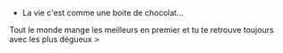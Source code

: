 - La vie c'est comme une boite de chocolat...



Tout le monde mange les meilleurs en premier et tu te retrouve toujours avec les plus dégueux >